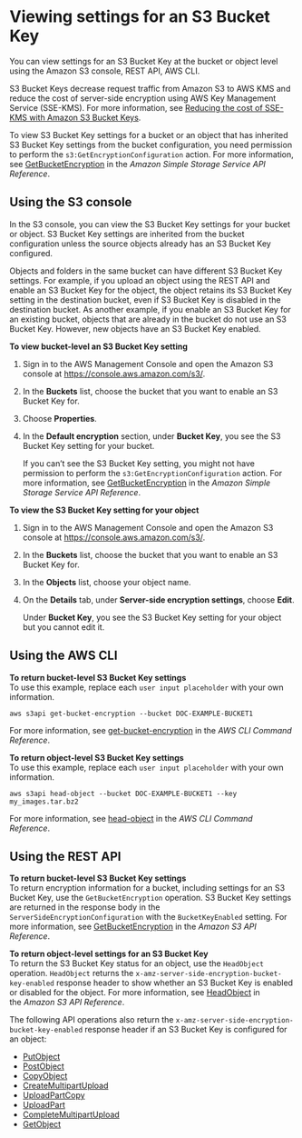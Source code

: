 # Viewing settings for an S3 Bucket Key<a name="viewing-bucket-key-settings"></a>

You can view settings for an S3 Bucket Key at the bucket or object level using the Amazon S3 console, REST API, AWS CLI\.

S3 Bucket Keys decrease request traffic from Amazon S3 to AWS KMS and reduce the cost of server\-side encryption using AWS Key Management Service \(SSE\-KMS\)\. For more information, see [Reducing the cost of SSE\-KMS with Amazon S3 Bucket Keys](bucket-key.md)\. 

To view S3 Bucket Key settings for a bucket or an object that has inherited S3 Bucket Key settings from the bucket configuration, you need permission to perform the `s3:GetEncryptionConfiguration` action\. For more information, see [GetBucketEncryption](https://docs.aws.amazon.com/AmazonS3/latest/API/API_GetBucketEncryption.html) in the *Amazon Simple Storage Service API Reference*\. 

## Using the S3 console<a name="bucket-key-settings"></a>

In the S3 console, you can view the S3 Bucket Key settings for your bucket or object\. S3 Bucket Key settings are inherited from the bucket configuration unless the source objects already has an S3 Bucket Key configured\.

Objects and folders in the same bucket can have different S3 Bucket Key settings\. For example, if you upload an object using the REST API and enable an S3 Bucket Key for the object, the object retains its S3 Bucket Key setting in the destination bucket, even if S3 Bucket Key is disabled in the destination bucket\. As another example, if you enable an S3 Bucket Key for an existing bucket, objects that are already in the bucket do not use an S3 Bucket Key\. However, new objects have an S3 Bucket Key enabled\. 

**To view bucket\-level an S3 Bucket Key setting**

1. Sign in to the AWS Management Console and open the Amazon S3 console at [https://console\.aws\.amazon\.com/s3/](https://console.aws.amazon.com/s3/)\.

1. In the **Buckets** list, choose the bucket that you want to enable an S3 Bucket Key for\.

1. Choose **Properties**\.

1. In the **Default encryption** section, under **Bucket Key**, you see the S3 Bucket Key setting for your bucket\.

   If you can’t see the S3 Bucket Key setting, you might not have permission to perform the `s3:GetEncryptionConfiguration` action\. For more information, see [GetBucketEncryption](https://docs.aws.amazon.com/AmazonS3/latest/API/API_GetBucketEncryption.html) in the *Amazon Simple Storage Service API Reference*\. 

**To view the S3 Bucket Key setting for your object**

1. Sign in to the AWS Management Console and open the Amazon S3 console at [https://console\.aws\.amazon\.com/s3/](https://console.aws.amazon.com/s3/)\.

1. In the **Buckets** list, choose the bucket that you want to enable an S3 Bucket Key for\. 

1. In the **Objects** list, choose your object name\.

1. On the **Details** tab, under **Server\-side encryption settings**, choose **Edit**\. 

   Under **Bucket Key**, you see the S3 Bucket Key setting for your object but you cannot edit it\. 

## Using the AWS CLI<a name="bucket-key-settings-cli"></a>

**To return bucket\-level S3 Bucket Key settings**  
To use this example, replace each `user input placeholder` with your own information\.

```
aws s3api get-bucket-encryption --bucket DOC-EXAMPLE-BUCKET1
```

For more information, see [get\-bucket\-encryption](https://awscli.amazonaws.com/v2/documentation/api/latest/reference/s3api/get-bucket-encryption.html) in the *AWS CLI Command Reference*\.

**To return object\-level S3 Bucket Key settings**  
To use this example, replace each `user input placeholder` with your own information\.

```
aws s3api head-object --bucket DOC-EXAMPLE-BUCKET1 --key my_images.tar.bz2
```

For more information, see [head\-object](https://awscli.amazonaws.com/v2/documentation/api/latest/reference/s3api/head-object.html) in the *AWS CLI Command Reference*\.

## Using the REST API<a name="bucket-key-settings-rest"></a>

**To return bucket\-level S3 Bucket Key settings**  
To return encryption information for a bucket, including settings for an S3 Bucket Key, use the `GetBucketEncryption` operation\. S3 Bucket Key settings are returned in the response body in the `ServerSideEncryptionConfiguration` with the `BucketKeyEnabled` setting\. For more information, see [GetBucketEncryption](https://docs.aws.amazon.com/AmazonS3/latest/API/API_GetBucketEncryption.html) in the *Amazon S3 API Reference*\. 

**To return object\-level settings for an S3 Bucket Key**  
To return the S3 Bucket Key status for an object, use the `HeadObject` operation\. `HeadObject` returns the `x-amz-server-side-encryption-bucket-key-enabled` response header to show whether an S3 Bucket Key is enabled or disabled for the object\. For more information, see [HeadObject](https://docs.aws.amazon.com/AmazonS3/latest/API/API_HeadObject.html) in the *Amazon S3 API Reference*\. 

The following API operations also return the `x-amz-server-side-encryption-bucket-key-enabled` response header if an S3 Bucket Key is configured for an object: 
+ [PutObject](https://docs.aws.amazon.com/AmazonS3/latest/API/API_PutObject.html) 
+ [PostObject](https://docs.aws.amazon.com/AmazonS3/latest/API/RESTObjectPOST.html) 
+ [CopyObject](https://docs.aws.amazon.com/AmazonS3/latest/API/API_CopyObject.html) 
+ [CreateMultipartUpload](https://docs.aws.amazon.com/AmazonS3/latest/API/API_CreateMultipartUpload.html) 
+ [UploadPartCopy](https://docs.aws.amazon.com/AmazonS3/latest/API/API_UploadPartCopy.html) 
+ [UploadPart](https://docs.aws.amazon.com/AmazonS3/latest/API/API_UploadPart.html) 
+ [CompleteMultipartUpload](https://docs.aws.amazon.com/AmazonS3/latest/API/API_CompleteMultipartUpload.html) 
+ [GetObject](https://docs.aws.amazon.com/AmazonS3/latest/API/API_GetObject.html) 